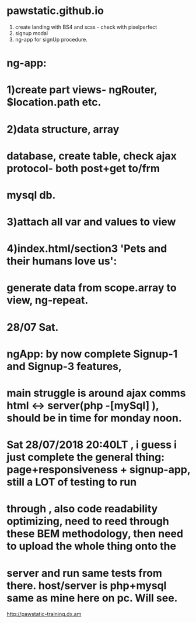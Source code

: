 # pawstatic.github.io
1) create landing with BS4 and scss - check with pixelperfect
2) signup modal
3) ng-app for signUp procedure.

# ng-app: 
# 1)create part views- ngRouter, $location.path etc.
# 2)data structure, array
#    database, create table, check ajax protocol- both post+get to/frm 
#    mysql db.
# 3)attach all var and values to view
# 4)index.html/section3 'Pets and their humans love us':
#   generate data from scope.array to view, ng-repeat.
# 28/07 Sat. 
# ngApp: by now complete Signup-1 and Signup-3 features,
# main struggle is around  ajax comms html <-> server(php -[mySql] ), should be in time for monday noon.

# Sat 28/07/2018 20:40LT , i guess i just complete the general thing: page+responsiveness + signup-app, still a LOT of testing to run 
# through , also code readability optimizing, need to reed through these BEM methodology, then need to upload the whole thing onto the
# server and run same tests from there. host/server is php+mysql same as mine here on pc. Will see. 


http://pawstatic-training.dx.am
